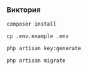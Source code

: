 ### Виктория

```
composer install
```

```
cp .env.example .env
```

```
php artisan key:generate
```

```
php artisan migrate
```
